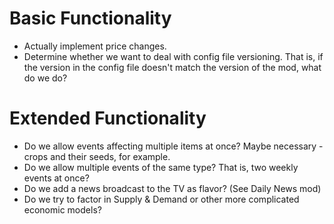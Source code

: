 ﻿# Basic Functionality

* Actually implement price changes.
* Determine whether we want to deal with config file versioning.
  That is, if the version in the config file doesn't match the version of the
  mod, what do we do?

# Extended Functionality
* Do we allow events affecting multiple items at once? Maybe necessary - crops and their seeds, for example.
* Do we allow multiple events of the same type? That is, two weekly events at once?
* Do we add a news broadcast to the TV as flavor? (See Daily News mod)
* Do we try to factor in Supply & Demand or other more complicated economic models?

